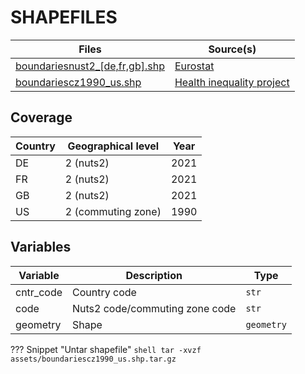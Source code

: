 # SHAPEFILES


Files | Source(s)
---|---
[boundariesnust2_[de,fr,gb].shp](https://github.com/cverluise/patentcity/tree/master/assets) | [Eurostat](https://ec.europa.eu/eurostat/fr/web/gisco/geodata/reference-data/administrative-units-statistical-units/nuts)
[boundariescz1990_us.shp](https://github.com/cverluise/patentcity/tree/master/assets)|[Health inequality project](https://healthinequality.org/dl/cz1990_shapefile.zip)

## Coverage

Country |Geographical level |Year
---|---|---
DE  |2 (nuts2)       | 2021
FR  |2 (nuts2)       | 2021
GB  |2 (nuts2)       | 2021
US  |2 (commuting zone) | 1990

## Variables

Variable|Description    | Type
---|---|---
cntr_code| Country code | `str`
code     | Nuts2 code/commuting zone code | `str`
geometry | Shape| `geometry`

??? Snippet "Untar shapefile"
    ```shell
    tar -xvzf assets/boundariescz1990_us.shp.tar.gz
    ```
